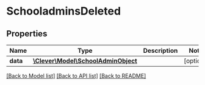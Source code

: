 # SchooladminsDeleted

## Properties
Name | Type | Description | Notes
------------ | ------------- | ------------- | -------------
**data** | [**\Clever\Model\SchoolAdminObject**](SchoolAdminObject.md) |  | [optional] 

[[Back to Model list]](README.md#documentation-for-models) [[Back to API list]](README.md#documentation-for-api-endpoints) [[Back to README]](README.md)


